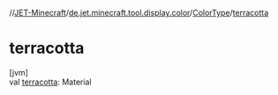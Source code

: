 //[JET-Minecraft](../../../index.md)/[de.jet.minecraft.tool.display.color](../index.md)/[ColorType](index.md)/[terracotta](terracotta.md)

# terracotta

[jvm]\
val [terracotta](terracotta.md): Material
